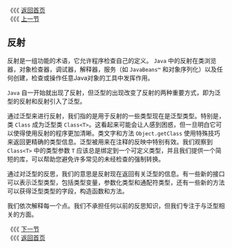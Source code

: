 《《《 [返回首页](../README.md)       <br/>
《《《 [上一节](../ch06/10_Summing_Up.md)

## 反射 

反射是一组功能的术语，它允许程序检查自己的定义。 `Java` 中的反射在类浏览器，对象检查器，调试器，解释器，服务（如 `JavaBeans™` 和对象序列化）以及任何创建，检查或操作任意Java对象的工具中发挥作用。

`Java` 自一开始就出现了反射，但泛型的出现改变了反射的两种重要方式，即为泛型的反射和反射引入了泛型。

通过泛型来进行反射，我们指的是用于反射的一些类型现在是泛型类型。特别是，类 `Class` 成为泛型类 `Class<T>`。这看起来可能会让人感到困惑，但一旦明白它可以使得使用反射的程序更加清晰。类文字和方法 `Object.getClass` 使用特殊技巧来返回更精确的类型信息。泛型被用来在注释的反映中特别有效。我们观察到 `Class<T>` 中的类型参数 `T` 应该总是绑定到一个可定义类型，并且我们提供一个简短的库，可以帮助您避免许多常见的未经检查的强制转换。

通过对泛型的反思，我们的意思是反射现在返回有关泛型的信息。有一些新的接口可以表示泛型类型，包括类型变量，参数化类型和通配符类型，还有一些新的方法可以获得泛型类型的字段，构造函数和方法。

我们依次解释每一个点。我们不承担任何以前的反思知识，但我们专注于与泛型相关的方面。

《《《 [下一节](01_Generics_for_Reflection.md)      <br/>
《《《 [返回首页](../README.md)